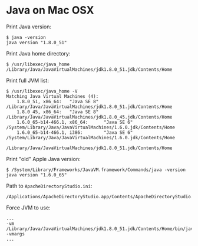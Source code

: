Java on Mac OSX
===============


Print Java version:

    $ java -version
    java version "1.8.0_51"

Print Java home directory:

    $ /usr/libexec/java_home
    /Library/Java/JavaVirtualMachines/jdk1.8.0_51.jdk/Contents/Home

Print full JVM list:

    $ /usr/libexec/java_home -V
    Matching Java Virtual Machines (4):
        1.8.0_51, x86_64:   "Java SE 8"  /Library/Java/JavaVirtualMachines/jdk1.8.0_51.jdk/Contents/Home
        1.8.0_45, x86_64:   "Java SE 8"  /Library/Java/JavaVirtualMachines/jdk1.8.0_45.jdk/Contents/Home
        1.6.0_65-b14-466.1, x86_64:      "Java SE 6"        /System/Library/Java/JavaVirtualMachines/1.6.0.jdk/Contents/Home
        1.6.0_65-b14-466.1, i386:        "Java SE 6"        /System/Library/Java/JavaVirtualMachines/1.6.0.jdk/Contents/Home

    /Library/Java/JavaVirtualMachines/jdk1.8.0_51.jdk/Contents/Home

Print "old" Apple Java version:

    $ /System/Library/Frameworks/JavaVM.framework/Commands/java -version
    java version "1.6.0_65"

Path to `ApacheDirectoryStudio.ini`:

    /Applications/ApacheDirectoryStudio.app/Contents/ApacheDirectoryStudio.ini

Force JVM to use:

    ...
    -vm
    /Library/Java/JavaVirtualMachines/jdk1.8.0_51.jdk/Contents/Home/bin/java
    -vmargs
    ...


